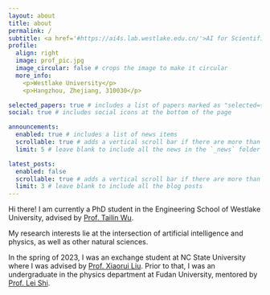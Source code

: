 ```yaml
---
layout: about
title: about
permalink: /
subtitle: <a href='#https://ai4s.lab.westlake.edu.cn/'>AI for Scientific Simulation and Discovery Lab</a>, <a href='#https://en-soe.westlake.edu.cn/'>Engineering School, Westlake University</a>.
profile:
  align: right
  image: prof_pic.jpg
  image_circular: false # crops the image to make it circular
  more_info: 
    <p>Westlake University</p>
    <p>Hangzhou, Zhejiang, 310030</p>

selected_papers: true # includes a list of papers marked as "selected={true}"
social: true # includes social icons at the bottom of the page

announcements:
  enabled: true # includes a list of news items
  scrollable: true # adds a vertical scroll bar if there are more than 3 news items
  limit: 5 # leave blank to include all the news in the `_news` folder

latest_posts:
  enabled: false
  scrollable: true # adds a vertical scroll bar if there are more than 3 new posts items
  limit: 3 # leave blank to include all the blog posts
---
```



Hi there! I am currently a PhD student in the Engineering School of Westlake University, advised by [Prof. Tailin Wu](https://tailin.org/). 

My research interests lie at the intersection of artificial intelligence and physics, as well as other natural sciences.

In the spring of 2023, I was an exchange student at NC State University where I was advised by [Prof. Xiaorui Liu](https://sites.google.com/ncsu.edu/xiaorui/).
Prior to that, I was an undergraduate in the physics department at Fudan University, mentored by [Prof. Lei Shi](https://scholar.google.es/citations?user=Tm6iemoAAAAJ&hl=es).

<!-- Here is my [Google Scholar](https://scholar.google.com/citations?user=7yE7WQQAAAAJ&hl=en) and [CV](/files/resume.pdf).
 -->

